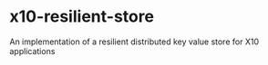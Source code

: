 # x10-resilient-store

An implementation of a resilient distributed key value store for X10 applications

